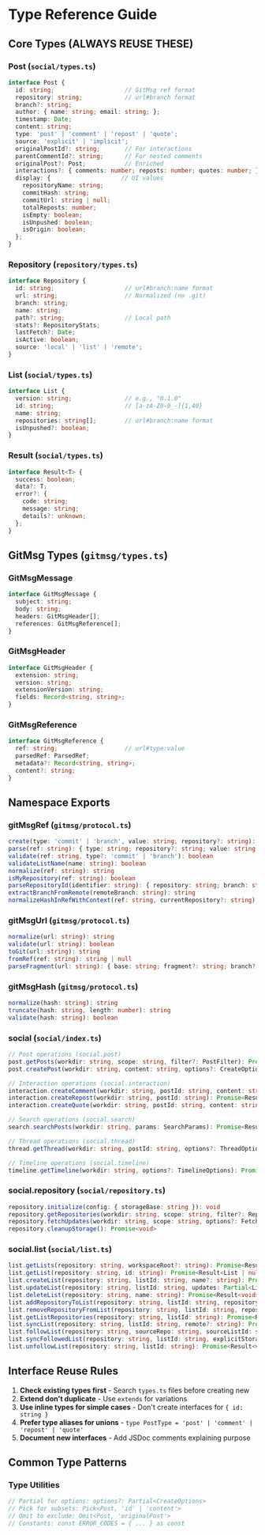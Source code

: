 # Type Reference Guide

## Core Types (ALWAYS REUSE THESE)

### Post (`social/types.ts`)
```typescript
interface Post {
  id: string;                    // GitMsg ref format
  repository: string;            // url#branch format
  branch?: string;
  author: { name: string; email: string; };
  timestamp: Date;
  content: string;
  type: 'post' | 'comment' | 'repost' | 'quote';
  source: 'explicit' | 'implicit';
  originalPostId?: string;       // For interactions
  parentCommentId?: string;      // For nested comments
  originalPost?: Post;           // Enriched
  interactions?: { comments: number; reposts: number; quotes: number; };
  display: {                    // UI values
    repositoryName: string;
    commitHash: string;
    commitUrl: string | null;
    totalReposts: number;
    isEmpty: boolean;
    isUnpushed: boolean;
    isOrigin: boolean;
  };
}
```

### Repository (`repository/types.ts`)
```typescript
interface Repository {
  id: string;                    // url#branch:name format
  url: string;                   // Normalized (no .git)
  branch: string;
  name: string;
  path?: string;                 // Local path
  stats?: RepositoryStats;
  lastFetch?: Date;
  isActive: boolean;
  source: 'local' | 'list' | 'remote';
}
```

### List (`social/types.ts`)
```typescript
interface List {
  version: string;               // e.g., "0.1.0"
  id: string;                    // [a-zA-Z0-9_-]{1,40}
  name: string;
  repositories: string[];        // url#branch:name format
  isUnpushed?: boolean;
}
```

### Result (`social/types.ts`)
```typescript
interface Result<T> {
  success: boolean;
  data?: T;
  error?: {
    code: string;
    message: string;
    details?: unknown;
  };
}
```

## GitMsg Types (`gitmsg/types.ts`)

### GitMsgMessage
```typescript
interface GitMsgMessage {
  subject: string;
  body: string;
  headers: GitMsgHeader[];
  references: GitMsgReference[];
}
```

### GitMsgHeader
```typescript
interface GitMsgHeader {
  extension: string;
  version: string;
  extensionVersion: string;
  fields: Record<string, string>;
}
```

### GitMsgReference
```typescript
interface GitMsgReference {
  ref: string;                   // url#type:value
  parsedRef: ParsedRef;
  metadata?: Record<string, string>;
  content?: string;
}
```

## Namespace Exports

### gitMsgRef (`gitmsg/protocol.ts`)
```typescript
create(type: 'commit' | 'branch', value: string, repository?: string): string
parse(ref: string): { type: string; repository?: string; value: string }
validate(ref: string, type?: 'commit' | 'branch'): boolean
validateListName(name: string): boolean
normalize(ref: string): string
isMyRepository(ref: string): boolean
parseRepositoryId(identifier: string): { repository: string; branch: string }
extractBranchFromRemote(remoteBranch: string): string
normalizeHashInRefWithContext(ref: string, currentRepository?: string): string
```

### gitMsgUrl (`gitmsg/protocol.ts`)
```typescript
normalize(url: string): string
validate(url: string): boolean
toGit(url: string): string
fromRef(ref: string): string | null
parseFragment(url: string): { base: string; fragment?: string; branch?: string }
```

### gitMsgHash (`gitmsg/protocol.ts`)
```typescript
normalize(hash: string): string
truncate(hash: string, length: number): string
validate(hash: string): boolean
```

### social (`social/index.ts`)
```typescript
// Post operations (social.post)
post.getPosts(workdir: string, scope: string, filter?: PostFilter): Promise<Result<Post[]>>
post.createPost(workdir: string, content: string, options?: CreateOptions): Promise<Result<Post>>

// Interaction operations (social.interaction)
interaction.createComment(workdir: string, postId: string, content: string): Promise<Result<Post>>
interaction.createRepost(workdir: string, postId: string): Promise<Result<Post>>
interaction.createQuote(workdir: string, postId: string, content: string): Promise<Result<Post>>

// Search operations (social.search)
search.searchPosts(workdir: string, params: SearchParams): Promise<Result<SearchResult>>

// Thread operations (social.thread)
thread.getThread(workdir: string, postId: string, options?: ThreadOptions): Promise<Result<ThreadContext>>

// Timeline operations (social.timeline)
timeline.getTimeline(workdir: string, options?: TimelineOptions): Promise<Result<TimelineEntry[]>>
```

### social.repository (`social/repository.ts`)
```typescript
repository.initialize(config: { storageBase: string }): void
repository.getRepositories(workdir: string, scope: string, filter?: RepositoryFilter): Promise<Result<Repository[]>>
repository.fetchUpdates(workdir: string, scope: string, options?: FetchOptions): Promise<Result<{ fetched: number; failed: number }>>
repository.cleanupStorage(): Promise<void>
```

### social.list (`social/list.ts`)
```typescript
list.getLists(repository: string, workspaceRoot?: string): Promise<Result<List[]>>
list.getList(repository: string, id: string): Promise<Result<List | null>>
list.createList(repository: string, listId: string, name?: string): Promise<Result<void>>
list.updateList(repository: string, listId: string, updates: Partial<List>): Promise<Result<void>>
list.deleteList(repository: string, name: string): Promise<Result<void>>
list.addRepositoryToList(repository: string, listId: string, repositoryUrl: string, explicitStorageBase?: string): Promise<Result<void>>
list.removeRepositoryFromList(repository: string, listId: string, repositoryUrl: string): Promise<Result<void>>
list.getListRepositories(repository: string, listId: string): Promise<Result<string[]>>
list.syncList(repository: string, listId: string, remote?: string): Promise<Result<void>>
list.followList(repository: string, sourceRepo: string, sourceListId: string, targetListId?: string, explicitStorageBase?: string): Promise<Result<{ listId: string }>>
list.syncFollowedList(repository: string, listId: string, explicitStorageBase?: string): Promise<Result<{ added: number; removed: number }>>
list.unfollowList(repository: string, listId: string): Promise<Result<void>>
```

## Interface Reuse Rules

1. **Check existing types first** - Search `types.ts` files before creating new
2. **Extend don't duplicate** - Use `extends` for variations
3. **Use inline types for simple cases** - Don't create interfaces for `{ id: string }`
4. **Prefer type aliases for unions** - `type PostType = 'post' | 'comment' | 'repost' | 'quote'`
5. **Document new interfaces** - Add JSDoc comments explaining purpose

## Common Type Patterns

### Type Utilities
```typescript
// Partial for options: options?: Partial<CreateOptions>
// Pick for subsets: Pick<Post, 'id' | 'content'>
// Omit to exclude: Omit<Post, 'originalPost'>
// Constants: const ERROR_CODES = { ... } as const
```